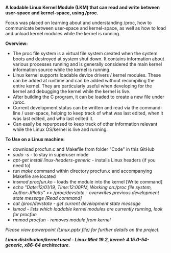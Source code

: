 <b>A loadable Linux Kernel Module (LKM) that can read and write between user-space and kernel-space, using /proc.</b>

Focus was placed on learning about and understanding /proc, how to communicate between user-space and kernel-space, as well as how to load and unload kernel modules while the kernel is running.

<b>Overview:</b>

- The proc file system is a virtual file system created when the system boots and destroyed at system shut down. It contains information about various processes running and is generally considered the main kernel information source while the kernel is running.
- Linux kernel supports loadable device drivers / kernel modules. These can be added at runtime and can be added without recompiling the entire kernel. They are particularly useful when developing for the kernel and debugging the kernel while the kernel is live.
- After building the C program, it can be loaded to create a new file under /proc.
- Current development status can be written and read via the command-line / user-space, helping to keep track of what was last edited, when it was last edited, and who last edited it.
- Can easily be repurposed to keep track of other information relevant while the Linux OS/kernel is live and running.

<b>To Use on a Linux machine:</b>
- download procfun.c and Makefile from folder "Code" in this GitHub
- <i>sudo -s</i> - to stay in superuser mode
- <i>apt-get install linux-headers-generic</i> - installs Linux headers (if you need to)
- run <i>make</i> command within directory procfun.c and accompanying Makefile are located
- <i>insmod procfun.ko</i> - loads the module into the kernel
[Write command]
- <i>echo "Date:12/01/19, Time:12:00PM, Working on:/proc file system, Author:JPlatts" >> /proc/devstate - overwrites previous development state message
[Read command]
- <i>cat /proc/devstate</i> - get current development state message
- <i>lsmod</i> - lists which loadable kernel modules are currently running, look for procfun
- <i>rmmod procfun</i> - removes module from kernel

Please view powerpoint (Linux.pptx file) for further details on the project.

<b>Linux distribution/kernel used - Linux Mint 19.2, kernel: 4.15.0-54-generic, x86-64 architecture.</b>
